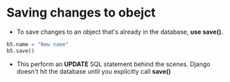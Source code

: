 # Saving changes to obejct

- To save changes to an object that's already in the database, **use save().**

```python
b5.name = "New name"
b5.save()
```

- This perform an **UPDATE** SQL statement behind the scenes. Django doesn't hit the database until you explicitly call **save()**
